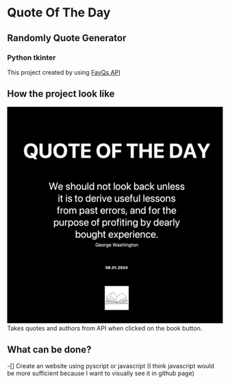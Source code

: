 # Quote Of The Day 
## Randomly Quote Generator 
### Python tkinter
This project created by using [FavQs API](https://favqs.com/api)
## How the project look like
![How the project look like](/img/Howitlooks.png)
Takes quotes and authors from API when clicked on the book button.

## What can be done?

-[] Create an website using pyscript or javascript (I think javascript would be more sufficient because I want to visually see it in github page) 
